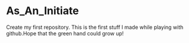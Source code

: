 # As_An_Initiate
Create my first repository.
This is the first stuff I made while playing with github.Hope that the green hand could grow up!
